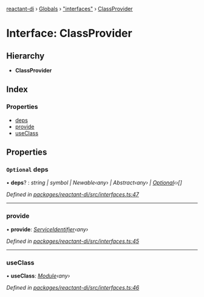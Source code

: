 [reactant-di](../README.md) › [Globals](../globals.md) › ["interfaces"](../modules/_interfaces_.md) › [ClassProvider](_interfaces_.classprovider.md)

# Interface: ClassProvider

## Hierarchy

* **ClassProvider**

## Index

### Properties

* [deps](_interfaces_.classprovider.md#optional-deps)
* [provide](_interfaces_.classprovider.md#provide)
* [useClass](_interfaces_.classprovider.md#useclass)

## Properties

### `Optional` deps

• **deps**? : *string | symbol | Newable‹any› | Abstract‹any› | [Optional](../classes/_createcontainer_.optional.md)‹›[]*

*Defined in [packages/reactant-di/src/interfaces.ts:47](https://github.com/unadlib/reactant/blob/222a645/packages/reactant-di/src/interfaces.ts#L47)*

___

###  provide

• **provide**: *[ServiceIdentifier](../modules/_interfaces_.md#serviceidentifier)‹any›*

*Defined in [packages/reactant-di/src/interfaces.ts:45](https://github.com/unadlib/reactant/blob/222a645/packages/reactant-di/src/interfaces.ts#L45)*

___

###  useClass

• **useClass**: *[Module](_interfaces_.module.md)‹any›*

*Defined in [packages/reactant-di/src/interfaces.ts:46](https://github.com/unadlib/reactant/blob/222a645/packages/reactant-di/src/interfaces.ts#L46)*
